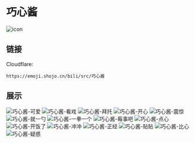 # 巧心酱
![icon](https://emoji.shojo.cn/bili/src/巧心酱/icon.png)
## 链接
Cloudflare:
```
https://emoji.shojo.cn/bili/src/巧心酱
```
## 展示
![巧心酱-可爱](https://emoji.shojo.cn/bili/src/巧心酱/巧心酱-可爱.png)
![巧心酱-看戏](https://emoji.shojo.cn/bili/src/巧心酱/巧心酱-看戏.png)
![巧心酱-拜托](https://emoji.shojo.cn/bili/src/巧心酱/巧心酱-拜托.png)
![巧心酱-开心](https://emoji.shojo.cn/bili/src/巧心酱/巧心酱-开心.png)
![巧心酱-震惊](https://emoji.shojo.cn/bili/src/巧心酱/巧心酱-震惊.png)
![巧心酱-就一勺](https://emoji.shojo.cn/bili/src/巧心酱/巧心酱-就一勺.png)
![巧心酱-一拳一个](https://emoji.shojo.cn/bili/src/巧心酱/巧心酱-一拳一个.png)
![巧心酱-莓事吧](https://emoji.shojo.cn/bili/src/巧心酱/巧心酱-莓事吧.png)
![巧心酱-点心](https://emoji.shojo.cn/bili/src/巧心酱/巧心酱-点心.png)
![巧心酱-开饭了](https://emoji.shojo.cn/bili/src/巧心酱/巧心酱-开饭了.png)
![巧心酱-冲冲](https://emoji.shojo.cn/bili/src/巧心酱/巧心酱-冲冲.png)
![巧心酱-正经](https://emoji.shojo.cn/bili/src/巧心酱/巧心酱-正经.png)
![巧心酱-贴贴](https://emoji.shojo.cn/bili/src/巧心酱/巧心酱-贴贴.png)
![巧心酱-比心](https://emoji.shojo.cn/bili/src/巧心酱/巧心酱-比心.png)
![巧心酱-疑惑](https://emoji.shojo.cn/bili/src/巧心酱/巧心酱-疑惑.png)
